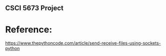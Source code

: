 ## CSCI 5673 Project


# Reference:

https://www.thepythoncode.com/article/send-receive-files-using-sockets-python
